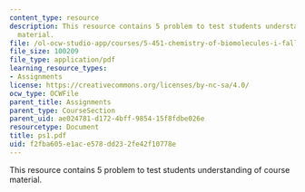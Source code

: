 ```yaml
---
content_type: resource
description: This resource contains 5 problem to test students understanding of course
  material.
file: /ol-ocw-studio-app/courses/5-451-chemistry-of-biomolecules-i-fall-2005/f2fba605e1ace578dd232fe42f10778e_ps1.pdf
file_size: 100209
file_type: application/pdf
learning_resource_types:
- Assignments
license: https://creativecommons.org/licenses/by-nc-sa/4.0/
ocw_type: OCWFile
parent_title: Assignments
parent_type: CourseSection
parent_uid: ae024781-d172-4bff-9854-15f8fdbe026e
resourcetype: Document
title: ps1.pdf
uid: f2fba605-e1ac-e578-dd23-2fe42f10778e
---
```

This resource contains 5 problem to test students understanding of course material.